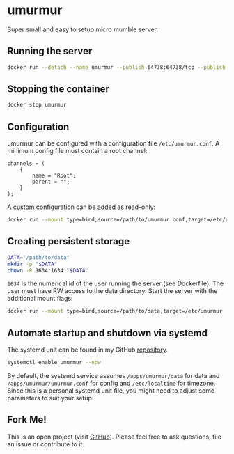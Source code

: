 # umurmur
Super small and easy to setup micro mumble server.

## Running the server
```bash
docker run --detach --name umurmur --publish 64738:64738/tcp --publish 64738:64738/udp hetsh/umurmur
```

## Stopping the container
```bash
docker stop umurmur
```

## Configuration
umurmur can be configured with a configuration file `/etc/umurmur.conf`.
A minimum config file must contain a root channel:
```
channels = (
	{
		name = "Root";
		parent = "";
	}
);
```
A custom configuration can be added as read-only:
```bash
docker run --mount type=bind,source=/path/to/umurmur.conf,target=/etc/umurmur.conf,readonly ...
```

## Creating persistent storage
```bash
DATA="/path/to/data"
mkdir -p "$DATA"
chown -R 1634:1634 "$DATA"
```
`1634` is the numerical id of the user running the server (see Dockerfile).
The user must have RW access to the data directory.
Start the server with the additional mount flags:
```bash
docker run --mount type=bind,source=/path/to/data,target=/etc/umurmur ...
```

## Automate startup and shutdown via systemd
The systemd unit can be found in my GitHub [repository](https://github.com/Hetsh/docker-umurmur).
```bash
systemctl enable umurmur --now
```
By default, the systemd service assumes `/apps/umurmur/data` for data and `/apps/umurmur/umurmur.conf` for config and `/etc/localtime` for timezone.
Since this is a personal systemd unit file, you might need to adjust some parameters to suit your setup.

## Fork Me!
This is an open project (visit [GitHub](https://github.com/Hetsh/docker-umurmur)). Please feel free to ask questions, file an issue or contribute to it.